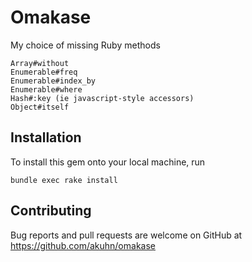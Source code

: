 # Omakase

My choice of missing Ruby methods

    Array#without
    Enumerable#freq
    Enumerable#index_by
    Enumerable#where
    Hash#:key (ie javascript-style accessors)
    Object#itself

## Installation

To install this gem onto your local machine, run

    bundle exec rake install

## Contributing

Bug reports and pull requests are welcome on GitHub at https://github.com/akuhn/omakase

